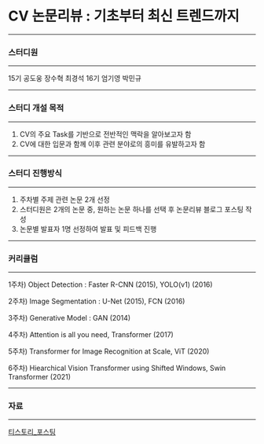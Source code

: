 # CV 논문리뷰 : 기초부터 최신 트렌드까지

---
### 스터디원
- - -
15기 공도웅 장수혁 최경석
16기 엄기영 박민규


---
### 스터디 개설 목적
- - - 
1) CV의 주요 Task를 기반으로 전반적인 맥락을 알아보고자 함
2) CV에 대한 입문과 함께 이후 관련 분야로의 흥미를 유발하고자 함


---
### 스터디 진행방식
- - -
1) 주차별 주제 관련 논문 2개 선정 
2) 스터디원은 2개의 논문 중, 원하는 논문 하나를 선택 후 논문리뷰 블로그 포스팅 작성
3) 논문별 발표자 1명 선정하여 발표 및 피드백 진행


---
### 커리큘럼
- - - 
1주차) Object Detection : Faster R-CNN (2015), YOLO(v1) (2016)


2주차) Image Segmentation : U-Net (2015), FCN (2016)


3주차) Generative Model : GAN (2014)


4주차) Attention is all you need, Transformer (2017)


5주차) Transformer for Image Recognition at Scale, ViT (2020)


6주차) Hiearchical Vision Transformer using Shifted Windows, Swin Transformer (2021)


---
### 자료
- - -
[티스토리_포스팅](https://kubig-2022-2.tistory.com/category/%EC%8B%AC%ED%99%94%20%EC%8A%A4%ED%84%B0%EB%94%94/CV%20%EB%85%BC%EB%AC%B8%20%EB%A6%AC%EB%B7%B0)

